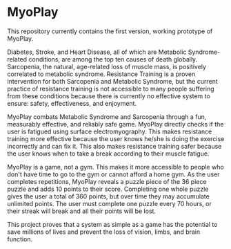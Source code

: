 # MyoPlay
  This repository currently contains the first version, working prototype of MyoPlay.
  
  Diabetes, Stroke, and Heart Disease, all of which are Metabolic Syndrome-related conditions, are among the top ten causes of death globally. Sarcopenia, the natural, age-related loss of muscle mass, is positively correlated to metabolic syndrome. Resistance Training is a proven intervention for both Sarcopenia and Metabolic Syndrome, but the current practice of resistance training is not accessible to many people suffering from these conditions because there is currently no effective system to ensure: safety, effectiveness, and enjoyment.
  
  MyoPlay combats Metabolic Syndrome and Sarcopenia through a fun, measurably effective, and reliably safe game. MyoPlay directly checks if the user is fatigued using surface electromyography. This makes resistance training more effective because the user knows he/she is doing the exercise incorrectly and can fix it. This also makes resistance training safer because the user knows when to take a break according to their muscle fatigue.
  
  MyoPlay is a game, not a gym. This makes it more accessible to people who don't have time to go to the gym or cannot afford a home gym. As the user completes repetitions, MyoPlay reveals a puzzle piece of the 36 piece puzzle and adds 10 points to their score. Completing one whole puzzle gives the user a total of 360 points, but over time they may accumulate unlimited points. The user must complete one puzzle every 70 hours, or their streak will break and all their points will be lost. 
  
  This project proves that a system as simple as a game has the potential to save millions of lives and prevent the loss of vision, limbs, and brain function.
